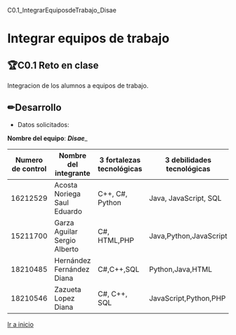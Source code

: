 C0.1_IntegrarEquiposdeTrabajo_Disae


# Integrar equipos de trabajo 

## 🏆C0.1 Reto en clase 
Integracion de los alumnos a equipos de trabajo.

## ✏Desarrollo 

* Datos solicitados: 

**Nombre del equipo**: ___Disae____

<table>

<thead>

<tr>

<th>Numero de control</th>

<th>Nombre del integrante</th>

<th>3 fortalezas tecnológicas</th>

<th>3 debilidades tecnológicas</th>

</tr>

</thead>

<tbody>

<tr>

<td>16212529</td>

<td>Acosta Noriega Saul Eduardo</td>

<td>C++, C#, Python </td>

<td>Java, JavaScript, SQL </td>

</tr>

<tr>

<td>15211700</td>

<td>Garza Aguilar Sergio Alberto </td>

<td>C#, HTML,PHP</td>

<td>Java,Python,JavaScript </td>

</tr>

<tr>

<td>18210485</td>

<td>Hernández Fernández Diana </td>

<td>C#,C++,SQL</td>

<td>Python,Java,HTML</td>

</tr>

<tr>

<td>18210546</td>

<td>Zazueta Lopez Diana </td>

<td>C#, C++, SQL</td>

<td>JavaScript,Python,PHP </td>

</tr>

</tbody>

</table>

[Ir a inicio](https://classroom.google.com/u/0/c/MjcwMTQ0MzU2MDE4/a/MjcwMTQ0MzU2MDM5/details)
